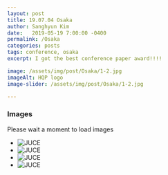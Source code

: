 ```yaml
---
layout: post
title: 19.07.04 Osaka
author: Sanghyun Kim
date:   2019-05-19 7:00:00 -0400
permalink: /Osaka
categories: posts
tags: conference, osaka
excerpt: I got the best conference paper award!!!!

image: /assets/img/post/Osaka/1-2.jpg
imageAlt: HQP logo
image-slider: /assets/img/post/Osaka/1-2.jpg

---
```

### Images
Please wait a moment to load images

<div class="row projects-display">
    <div class="flexslider">
        <ul class="slides">
	  			<li>
					<div class="images">
						<img alt="JUCE" src="{{ site.url }}//assets/img/post/Osaka/1-0.jpg">
					</div>
        		</li>
				<li>  
					<div class="images">
						<img alt="JUCE" src="{{ site.url }}/assets/img/post/Osaka/1-1.jpg">
					</div>
				</li>  
				<li>  
					<div class="images">
						<img alt="JUCE" src="{{ site.url }}/assets/img/post/Osaka/1-2.jpg">
					</div>
				</li>
								<li>  
					<div class="images">
						<img alt="JUCE" src="{{ site.url }}/assets/img/post/Osaka/1-3.jpg">
					</div>
				</li>  
				</ul>
    </div>
</div>
